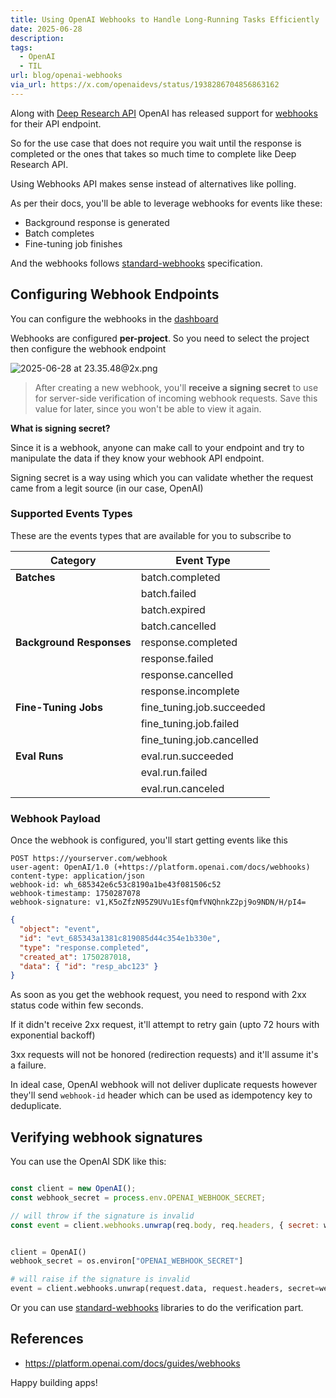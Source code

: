```yaml
---
title: Using OpenAI Webhooks to Handle Long-Running Tasks Efficiently
date: 2025-06-28
description: 
tags:
  - OpenAI
  - TIL
url: blog/openai-webhooks
via_url: https://x.com/openaidevs/status/1938286704856863162
---
```

Along with [Deep Research API](https://aiengineerguide.com/blog/openai-deep-research-api/) OpenAI has released support for [webhooks](https://platform.openai.com/docs/guides/webhooks) for their API endpoint.

So for the use case that does not require you wait until the response is completed or the ones that takes so much time to complete like Deep Research API. 

Using Webhooks API makes sense instead of alternatives like polling.

As per their docs, you'll be able to leverage webhooks for events like these:
- Background response is generated
- Batch completes
- Fine-tuning job finishes

And the webhooks follows [standard-webhooks](https://github.com/standard-webhooks/standard-webhooks/blob/main/spec/standard-webhooks.md) specification.

## Configuring Webhook Endpoints

You can configure the webhooks in the [dashboard](https://platform.openai.com/settings/project/webhooks)

Webhooks are configured **per-project**. So you need to select the project then configure the webhook endpoint


![2025-06-28 at 23.35.48@2x.png](/images/2025-06-28-at-23.35.48-at-2x.png)

> After creating a new webhook, you'll **receive a signing secret** to use for server-side verification of incoming webhook requests. Save this value for later, since you won't be able to view it again.

**What is signing secret?**

Since it is a webhook, anyone can make call to your endpoint and try to manipulate the data if they know your webhook API endpoint.

Signing secret is a way using which you can validate whether the request came from a legit source (in our case, OpenAI)
### Supported Events Types
These are the events types that are available for you to subscribe to

| Category             | Event Type                     |
|----------------------|--------------------------------|
| **Batches**          | batch.completed                |
|                      | batch.failed                   |
|                      | batch.expired                  |
|                      | batch.cancelled                |
| **Background Responses** | response.completed         |
|                      | response.failed                |
|                      | response.cancelled             |
|                      | response.incomplete            |
| **Fine-Tuning Jobs** | fine_tuning.job.succeeded      |
|                      | fine_tuning.job.failed         |
|                      | fine_tuning.job.cancelled      |
| **Eval Runs**        | eval.run.succeeded             |
|                      | eval.run.failed                |
|                      | eval.run.canceled              |

### Webhook Payload
Once the webhook is configured, you'll start getting  events like this

```
POST https://yourserver.com/webhook
user-agent: OpenAI/1.0 (+https://platform.openai.com/docs/webhooks)
content-type: application/json
webhook-id: wh_685342e6c53c8190a1be43f081506c52
webhook-timestamp: 1750287078
webhook-signature: v1,K5oZfzN95Z9UVu1EsfQmfVNQhnkZ2pj9o9NDN/H/pI4=
```

```json
{
  "object": "event",
  "id": "evt_685343a1381c819085d44c354e1b330e",
  "type": "response.completed",
  "created_at": 1750287018,
  "data": { "id": "resp_abc123" }
}
```

As soon as you get the webhook request, you need to respond with 2xx status code within few seconds. 

If it didn't receive 2xx request, it'll attempt to retry gain (upto 72 hours with exponential backoff)

3xx requests will not be honored (redirection requests) and it'll assume it's a failure.

In ideal case, OpenAI webhook will not deliver duplicate requests however they'll send `webhook-id` header which can be used as idempotency key to deduplicate.

## Verifying webhook signatures

You can use the OpenAI SDK like this:

```js

const client = new OpenAI();
const webhook_secret = process.env.OPENAI_WEBHOOK_SECRET;

// will throw if the signature is invalid
const event = client.webhooks.unwrap(req.body, req.headers, { secret: webhook_secret });

```

```python

client = OpenAI()
webhook_secret = os.environ["OPENAI_WEBHOOK_SECRET"]

# will raise if the signature is invalid
event = client.webhooks.unwrap(request.data, request.headers, secret=webhook_secret)

```

Or you can use [standard-webhooks](https://github.com/standard-webhooks/standard-webhooks/tree/main?tab=readme-ov-file#reference-implementations) libraries to do the verification part.

## References
- https://platform.openai.com/docs/guides/webhooks

Happy building apps!